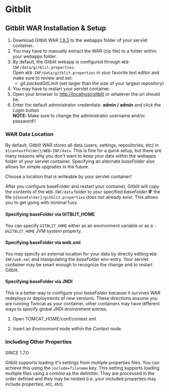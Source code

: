 # Gitblit
[](#H1)Gitblit WAR Installation & Setup
---------------------------------------

1.  Download Gitblit WAR [1.9.3](https://github.com/gitblit/gitblit/releases/download/v1.9.3/gitblit-1.9.3.war) to the webapps folder of your servlet container.
2.  You may have to manually extract the WAR (zip file) to a folder within your webapps folder.
3.  By default, the Gitblit webapp is configured through `WEB-INF/data/gitblit.properties`.  
    Open `WEB-INF/data/gitblit.properties` in your favorite text editor and make sure to review and set:
    *   _git.packedGitLimit_ (set larger than the size of your largest repository)
4.  You may have to restart your servlet container.
5.  Open your browser to [http://localhost/gitblit](http://localhost/gitblit) or whatever the url should be.
6.  Enter the default administrator credentials: **admin / admin** and click the _Login_ button  
    **NOTE:** Make sure to change the administrator username and/or password!!

### [](#H2)WAR Data Location

By default, Gitblit WAR stores all data (users, settings, repositories, etc) in `${contextFolder}/WEB-INF/data`. This is fine for a quick setup, but there are many reasons why you don't want to keep your data within the webapps folder of your servlet container. Specifying an alternate _baseFolder_ also allows for simple upgrades in the future.

Choose a location that is writeable by your servlet container!

After you configure baseFolder and restart your container, Gitblit will copy the contents of the `WEB-INF/data` folder to your specified _baseFolder_ **IF** the file `${baseFolder}/gitblit.properties` does not already exist. This allows you to get going with minimal fuss.

#### [](#H3)Specifying baseFolder via GITBLIT_HOME

You can specify `GITBLIT_HOME` either as an environment variable or as a `-DGITBLIT_HOME` JVM system property.

#### [](#H4)Specifying baseFolder via web.xml

You may specify an external location for your data by directly editing `WEB-INF/web.xml` and manipulating the _baseFolder_ env-entry. Your servlet container may be smart enough to recognize the change and to restart Gitblit.

#### [](#H5)Specifying baseFolder via JNDI

This is a better way to configure your _baseFolder_ because it survives WAR redeploys or deployments of new versions. These directions assume you are running Tomcat as your container, other containers may have different ways to specify global JNDI environment entries.

1.  Open TOMCAT_HOME/conf/context.xml
2.  Insert an _Environment_ node within the _Context_ node.
    
    <Environment name="baseFolder" type="java.lang.String" value="c:/projects/git/gitblit/data" override="false" />
    

### [](#H6)Including Other Properties

SINCE 1.7.0

Gitblit supports loading it's settings from multiple properties files. You can achieve this using the `include=filename` key. This setting supports loading multiple files using a _comma_ as the delimiter. They are processed in the order defined and they may be nested (i.e. your included properties may include properties, etc, etc).
